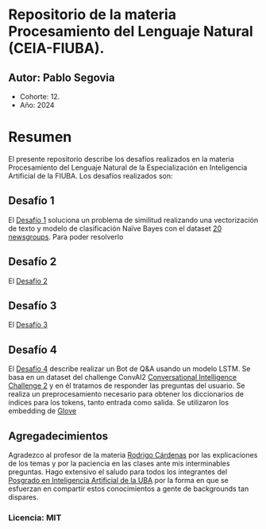 # Repositorio de la materia Procesamiento del Lenguaje Natural (CEIA-FIUBA).
## Autor: Pablo Segovia
- Cohorte: 12.
- Año: 2024

# Resumen
El presente repositorio describe los desafíos realizados en la materia Procesamiento del Lenguaje Natural de la Especialización en Inteligencia Artificial de la FIUBA.
Los desafíos realizados son:

## Desafío 1 
El [Desafío 1](https://github.com/manoloacademia/CEIA_NLP/blob/main/Desafio_1_PabloSegovia.ipynb) soluciona un problema de similitud realizando una vectorización de texto y modelo de clasificación Naïve Bayes con el dataset [20 newsgroups](https://scikit-learn.org/0.19/datasets/twenty_newsgroups.html).
Para poder resolverlo

## Desafío 2
El [Desafío 2](https://github.com/manoloacademia/CEIA_NLP/blob/main/Desafio_2_PabloSegovia.ipynb)

## Desafío 3
El [Desafío 3](https://github.com/manoloacademia/CEIA_NLP/blob/main/Desaf%C3%ADo%203_PabloSegovia.ipynb)

## Desafío 4
El [Desafío 4](https://github.com/manoloacademia/CEIA_NLP/blob/main/Desaf%C3%ADo_4_PabloSegovia.ipynb) describe realizar un Bot de Q&A usando un modelo LSTM.
Se basa en un dataset del challenge ConvAI2 [Conversational Intelligence Challenge 2](https://convai.io/data/) y en él tratamos de responder las preguntas del usuario.
Se realiza un preprocesamiento necesario para obtener los diccionarios de índices para los tokens, tanto entrada como salida.
Se utilizaron los embedding de [Glove](https://nlp.stanford.edu/projects/glove/)

## Agregadecimientos
Agradezco al profesor de la materia [Rodrigo Cárdenas](https://github.com/rodo-qatar) por las explicaciones de los temas y por la paciencia en las clases ante mis interminables preguntas.
Hago extensivo el saludo para todos los integrantes del [Posgrado en Inteligencia Artificial de la UBA](https://github.com/FIUBA-Posgrado-Inteligencia-Artificial) por la forma en que se esfuerzan en compartir estos conocimientos a gente de backgrounds tan dispares.

### Licencia: MIT
